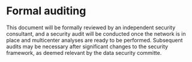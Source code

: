 # Formal auditing

This document will be formally reviewed by an independent security consultant, and a security audit will be conducted once the network is in place and multicenter analyses are ready to be performed. Subsequent audits may be necessary after significant changes to the security framework, as deemed relevant by the data security committe. 